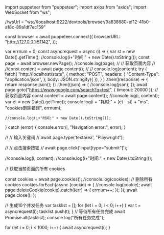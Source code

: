 import puppeteer from "puppeteer";
import axios from "axios";
import WebSocket from "ws";

//wsUrl = "ws://localhost:9222/devtools/browser/9a838680-ef12-41b0-a18c-89a1df7ec159"

const browser = await puppeteer.connect({
   browserURL: "http://127.0.0.1:51142",
});

var errnum = 0;
const asyncrequest = async (i) => {
  var st = new Date().getTime();
  //console.log(i+"时间:" + new Date().toString());
  const page = await browser.newPage();
  //console.log(page);
  //  // 获取页面内容
  //  //const content = await page.content();
  // // console.log(content);
  try {
    fetch(
      "http://localhost/stats",
      {
        method: "POST",
        headers: {
          "Content-Type": "application/json",
        },
        body: JSON.stringify({
        }),
      }
    )
      .then((response) => {
        return response.json();
      })
      .then((json) => {
        //console.log(json);
      });
    await page.goto("https://www.google.com/search?q=test", { timeout: 20000 });
    // 获取页面内容
    const content = await page.content();
    //console.log(i, content);
    var et = new Date().getTime();
    console.log(i + "耗时:" + (et - st) + "ms", "cookies删除错误", errnum);

    //console.log(i+"时间:" + new Date().toString());
  } catch (error) {
    console.error(i, "Navigation error:", error);
  }

  // // 输入关键词
  // await page.type('textarea', "Playwright");

  // // 点击搜索按钮
  // await page.click('input[type="submit"]');

  //console.log(i, content);
  //console.log(i+"时间:" + new Date().toString());

  // 获取当前页面的所有 cookies

  const cookies = await page.cookies();
  //console.log(cookies);
  // 删除所有 cookies
  cookies.forEach(async (cookie) => {
    //console.log(cookie);
    await page.deleteCookie(cookie).catch((err) => {
      errnum++;
    });
  });
  await page.close();
};

// 生成10个并发任务
var tasklist = [];
for (let i = 0; i < 0; i++) {
  var t = asyncrequest(i);
  tasklist.push(t);
}
// 等待所有任务完成
await Promise.all(tasklist);
console.log("所有任务完成");

for (let i = 0; i < 1000; i++) {
  await asyncrequest(i);
}
